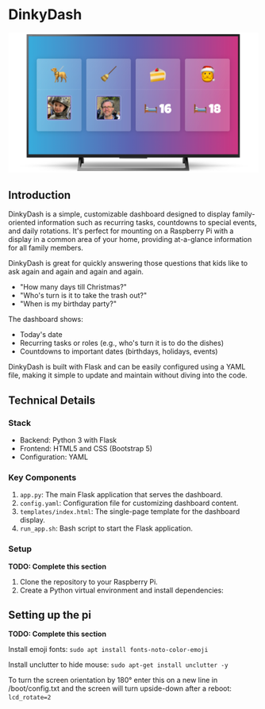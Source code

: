 # DinkyDash

![mockup.png](mockup.png)

## Introduction

DinkyDash is a simple, customizable dashboard designed to display family-oriented information such as recurring tasks, countdowns to special events, and daily rotations. It's perfect for mounting on a Raspberry Pi with a display in a common area of your home, providing at-a-glance information for all family members.

DinkyDash is great for quickly answering those questions that kids like to ask again and again and again and again.

- "How many days till Christmas?"
- "Who's turn is it to take the trash out?"
- "When is my birthday party?"

The dashboard shows:
- Today's date
- Recurring tasks or roles (e.g., who's turn it is to do the dishes)
- Countdowns to important dates (birthdays, holidays, events)

DinkyDash is built with Flask and can be easily configured using a YAML file, making it simple to update and maintain without diving into the code.

## Technical Details

### Stack
- Backend: Python 3 with Flask
- Frontend: HTML5 and CSS (Bootstrap 5)
- Configuration: YAML

### Key Components
1. `app.py`: The main Flask application that serves the dashboard.
2. `config.yaml`: Configuration file for customizing dashboard content.
3. `templates/index.html`: The single-page template for the dashboard display.
4. `run_app.sh`: Bash script to start the Flask application.

### Setup

**TODO: Complete this section**

1. Clone the repository to your Raspberry Pi.
2. Create a Python virtual environment and install dependencies:

## Setting up the pi

**TODO: Complete this section**

Install emoji fonts: `sudo apt install fonts-noto-color-emoji`

Install unclutter to hide mouse: `sudo apt-get install unclutter -y`

To turn the screen orientation by 180° enter this on a new line in /boot/config.txt and the screen will turn upside-down after a reboot: `lcd_rotate=2`

